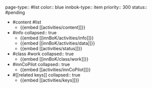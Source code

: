 page-type:: #list
color:: blue
innbok-type:: item
priority:: 300
status:: #pending

- #content #list
	- {{embed [[activities/content]]}}
- #info
  collapsed:: true
	- {{embed [[innBoK/activities/info]]}}
	- {{embed [[innBoK/activities/data]]}}
	- {{embed [[activities/status]]}}
- #class #work
  collapsed:: true
	- {{embed [[innBoK/class/work]]}}
- #innCoPilot
  collapsed:: true
	- {{embed [[activities/innCoPilot]]}}
- #[[related keys]]
  collapsed:: true
	- {{embed [[activities/keys]]}}
